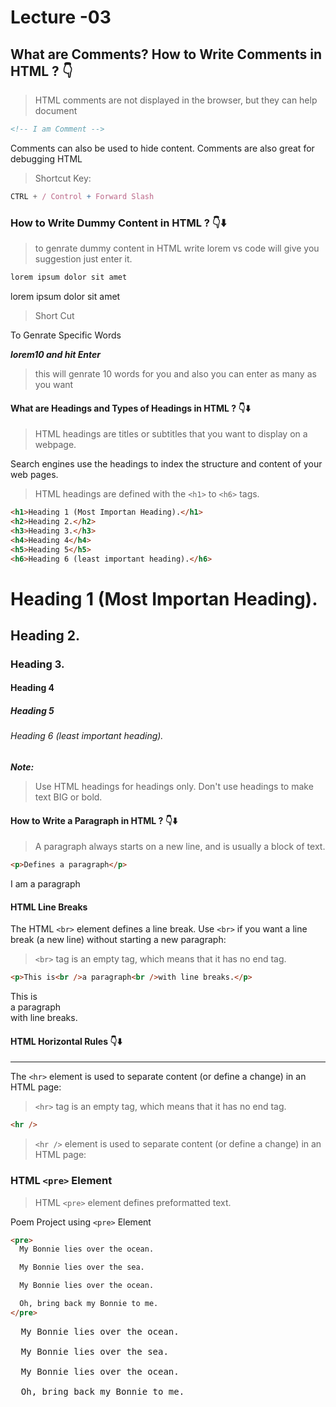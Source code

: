 # Lecture -03

## What are Comments? How to Write Comments in HTML ? 👇

> HTML comments are not displayed in the browser, but they can help document

```html
<!-- I am Comment -->
```

Comments can also be used to hide content.
Comments are also great for debugging HTML

> Shortcut Key:

```js
CTRL + / Control + Forward Slash
```

### How to Write Dummy Content in HTML ? 👇⬇️

> to genrate dummy content in HTML write lorem vs code will give you suggestion just enter it.

```html
lorem ipsum dolor sit amet
```

lorem ipsum dolor sit amet

> Short Cut

To Genrate Specific Words

_**lorem10 and hit Enter**_

> this will genrate 10 words for you and also you can enter as many as you want

#### What are Headings and Types of Headings in HTML ? 👇⬇️

> HTML headings are titles or subtitles that you want to display on a webpage.

Search engines use the headings to index the structure and content of your web pages.

> HTML headings are defined with the `<h1>` to `<h6>` tags.

```html
<h1>Heading 1 (Most Importan Heading).</h1>
<h2>Heading 2.</h2>
<h3>Heading 3.</h3>
<h4>Heading 4</h4>
<h5>Heading 5</h5>
<h6>Heading 6 (least important heading).</h6>
```

<h1>Heading 1 (Most Importan Heading).</h1>
<h2>Heading 2.</h2>
<h3>Heading 3.</h3>
<h4>Heading 4</h4>
<h5>Heading 5</h5>
<h6>Heading 6 (least important heading).</h6>

**_Note:_**

> Use HTML headings for headings only. Don't use headings to make text BIG or bold.

#### How to Write a Paragraph in HTML ? 👇⬇️

> A paragraph always starts on a new line, and is usually a block of text.

```html
<p>Defines a paragraph</p>
```

<p>I am  a paragraph</p>

#### HTML Line Breaks

The HTML `<br>` element defines a line break.
Use `<br>` if you want a line break (a new line) without starting a new paragraph:

> `<br>` tag is an empty tag, which means that it has no end tag.

```html
<p>This is<br />a paragraph<br />with line breaks.</p>
```

<p>This is<br />a paragraph<br />with line breaks.</p>

#### HTML Horizontal Rules 👇⬇️

---

The `<hr>` element is used to separate content (or define a change) in an HTML page:

> `<hr>` tag is an empty tag, which means that it has no end tag.

```html
<hr />
```

> `<hr />` element is used to separate content (or define a change) in an HTML page:

### HTML `<pre>` Element

> HTML `<pre>` element defines preformatted text.

Poem Project using `<pre>` Element

```html
<pre>
  My Bonnie lies over the ocean.

  My Bonnie lies over the sea.

  My Bonnie lies over the ocean.

  Oh, bring back my Bonnie to me.
</pre>
```

<pre>
  My Bonnie lies over the ocean.

  My Bonnie lies over the sea.

  My Bonnie lies over the ocean.

  Oh, bring back my Bonnie to me.
</pre>
